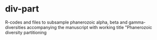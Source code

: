 # div-part
R-codes and files to subsample phanerozoic alpha, beta and gamma-diversities accompanying the manuscript with working title "Phanerozoic diversity partitioning

